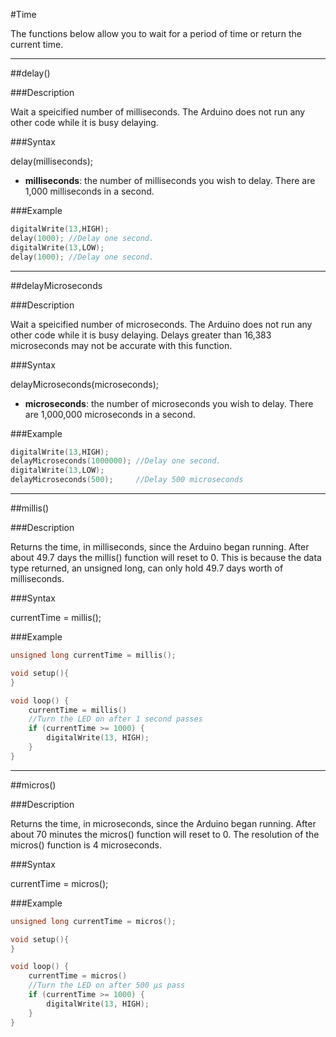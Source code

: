 #Time

The functions below allow you to wait for a period of time or return the current time.

---

##delay()

###Description

Wait a speicified number of milliseconds. The Arduino does not run any other code while it is busy delaying.

###Syntax

delay(milliseconds);

* **milliseconds**: the number of milliseconds you wish to delay. There are 1,000 milliseconds in a second.

###Example

```c++
digitalWrite(13,HIGH);
delay(1000); //Delay one second.
digitalWrite(13,LOW);
delay(1000); //Delay one second.
```

---

##delayMicroseconds

###Description

Wait a speicified number of microseconds. The Arduino does not run any other code while it is busy delaying. Delays greater than 16,383 microseconds may not be accurate with this function.

###Syntax

delayMicroseconds(microseconds);

* **microseconds**: the number of microseconds you wish to delay. There are 1,000,000 microseconds in a second.

###Example

```c++
digitalWrite(13,HIGH);
delayMicroseconds(1000000); //Delay one second.
digitalWrite(13,LOW);
delayMicroseconds(500);     //Delay 500 microseconds
```

---

##millis()

###Description

Returns the time, in milliseconds, since the Arduino began running. After about 49.7 days the millis() function will reset to 0. This is because the data type returned, an unsigned long, can only hold 49.7 days worth of milliseconds.

###Syntax

currentTime = millis();

###Example

```c++
unsigned long currentTime = millis();

void setup(){
}

void loop() {
	currentTime = millis()
	//Turn the LED on after 1 second passes
    if (currentTime >= 1000) {
    	digitalWrite(13, HIGH);
    }
}
```

---

##micros()

###Description

Returns the time, in microseconds, since the Arduino began running. After about 70 minutes the micros() function will reset to 0. The resolution of the micros() function is 4 microseconds.

###Syntax

currentTime = micros();

###Example

```c++
unsigned long currentTime = micros();

void setup(){
}

void loop() {
	currentTime = micros()
	//Turn the LED on after 500 μs pass
    if (currentTime >= 1000) {
    	digitalWrite(13, HIGH);
    }
}
```